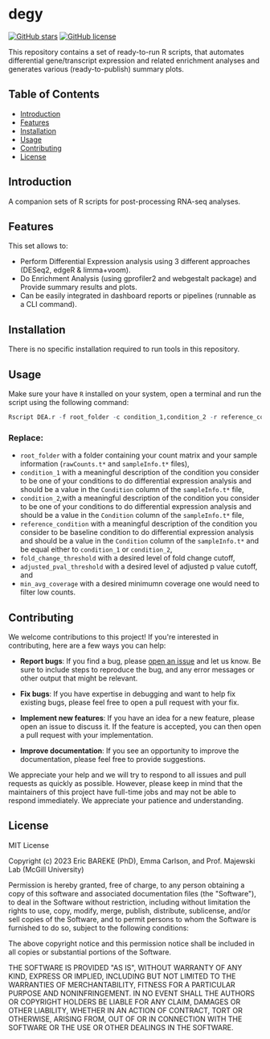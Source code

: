 # degy 

[![GitHub stars](https://img.shields.io/github/stars/ebareke/deg_tools.svg)](https://github.com/ebareke/degy/stargazers) [![GitHub license](https://img.shields.io/github/license/ebareke/degy.svg)](https://github.com/ebareke/degy/blob/master/LICENSE)

This repository contains a set of ready-to-run R scripts, that automates differential gene/transcript expression and related enrichment analyses and generates various (ready-to-publish) summary plots. 

## Table of Contents

- [Introduction](#introduction)
- [Features](#features)
- [Installation](#installation)
- [Usage](#usage)
- [Contributing](#contributing)
- [License](#license)

## Introduction

A companion sets of R scripts for post-processing RNA-seq analyses.

## Features

This set allows to:

- Perform Differential Expression analysis using 3 different approaches (DESeq2, edgeR & limma+voom).
- Do Enrichment Analysis (using gprofiler2 and webgestalt package) and Provide summary results and plots.
- Can be easily integrated in dashboard reports or pipelines (runnable as a CLI command).

## Installation

There is no specific installation required to run tools in this repository.

## Usage

Make sure your have `R` installed on your system, open a terminal and run the script using the following command:

``` r
Rscript DEA.r -f root_folder -c condition_1,condition_2 -r reference_condition -fc fold_change_threshold -p adjusted_pval_threshold -m min_avg_coverage
```

### Replace:

- `root_folder` with a folder containing your count matrix and your sample information (`rawCounts.t*` and `sampleInfo.t*` files), 
- `condition_1` with a meaningful description of the condition you consider to be one of your conditions to do differential expression analysis and should be a value in the `Condition` column of the `sampleInfo.t*` file, 
- `condition_2`,with a meaningful description of the condition you consider to be one of your conditions to do differential expression analysis and should be a value in the `Condition` column of the `sampleInfo.t*` file, 
- `reference_condition` with a meaningful description of the condition you consider to be baseline condition to do differential expression analysis and should be a value in the `Condition` column of the `sampleInfo.t*` and be equal either to `condition_1` or  `condition_2`, 
- `fold_change_threshold` with a desired level of fold change cutoff, 
- `adjusted_pval_threshold` with a desired level of adjusted p value cutoff, and 
- `min_avg_coverage` with a desired minimumn coverage one would need to filter low counts.

## Contributing

We welcome contributions to this project! If you're interested in contributing, here are a few ways you can help:

- **Report bugs**: If you find a bug, please [open an issue](https://github.com/ebareke/degy/issues) and let us know. Be sure to include steps to reproduce the bug, and any error messages or other output that might be relevant.

- **Fix bugs**: If you have expertise in debugging and want to help fix existing bugs, please feel free to open a pull request with your fix.

- **Implement new features**: If you have an idea for a new feature, please open an issue to discuss it. If the feature is accepted, you can then open a pull request with your implementation.

- **Improve documentation**: If you see an opportunity to improve the documentation, please feel free to provide suggestions.

We appreciate your help and we will try to respond to all issues and pull requests as quickly as possible. However, please keep in mind that the maintainers of this project have full-time jobs and may not be able to respond immediately. We appreciate your patience and understanding.


## License

MIT License

Copyright (c) 2023 Eric BAREKE (PhD), Emma Carlson, and Prof. Majewski Lab (McGill University)

Permission is hereby granted, free of charge, to any person obtaining a copy
of this software and associated documentation files (the "Software"), to deal
in the Software without restriction, including without limitation the rights
to use, copy, modify, merge, publish, distribute, sublicense, and/or sell
copies of the Software, and to permit persons to whom the Software is
furnished to do so, subject to the following conditions:

The above copyright notice and this permission notice shall be included in all
copies or substantial portions of the Software.

THE SOFTWARE IS PROVIDED "AS IS", WITHOUT WARRANTY OF ANY KIND, EXPRESS OR
IMPLIED, INCLUDING BUT NOT LIMITED TO THE WARRANTIES OF MERCHANTABILITY,
FITNESS FOR A PARTICULAR PURPOSE AND NONINFRINGEMENT. IN NO EVENT SHALL THE
AUTHORS OR COPYRIGHT HOLDERS BE LIABLE FOR ANY CLAIM, DAMAGES OR OTHER
LIABILITY, WHETHER IN AN ACTION OF CONTRACT, TORT OR OTHERWISE, ARISING FROM,
OUT OF OR IN CONNECTION WITH THE SOFTWARE OR THE USE OR OTHER DEALINGS IN THE
SOFTWARE.


